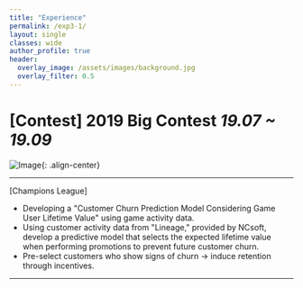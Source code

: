 ```yaml
---  
title: "Experience"
permalink: /exp3-1/
layout: single
classes: wide
author_profile: true
header:
  overlay_image: /assets/images/background.jpg
  overlay_filter: 0.5
---
```

  

# [Contest] 2019 Big Contest *19.07 ~ 19.09*


![Image](https://haribojun.github.io/assets/images/exp_3.png){: .align-center}


---

[Champions League]
- Developing a "Customer Churn Prediction Model Considering Game User Lifetime Value" using game activity data.
- Using customer activity data from "Lineage," provided by NCsoft, develop a predictive model that selects the expected lifetime value when performing promotions to prevent future customer churn.
- Pre-select customers who show signs of churn -> induce retention through incentives.
  
---
  
